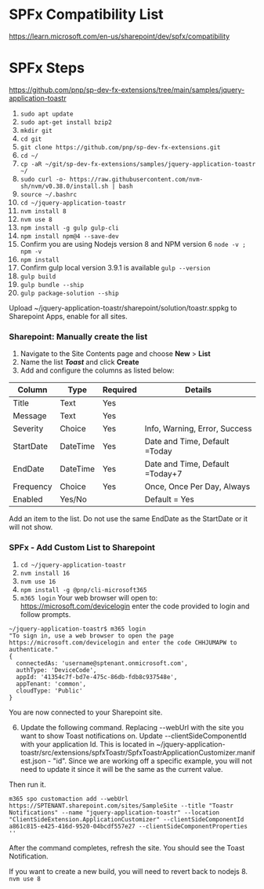 # SPFx Compatibility List
https://learn.microsoft.com/en-us/sharepoint/dev/spfx/compatibility

# SPFx Steps
https://github.com/pnp/sp-dev-fx-extensions/tree/main/samples/jquery-application-toastr

1. `sudo apt update`
2.  `sudo apt-get install bzip2`
3. `mkdir git`
4. `cd git`
5. `git clone https://github.com/pnp/sp-dev-fx-extensions.git`
6. `cd ~/`
7. `cp -aR ~/git/sp-dev-fx-extensions/samples/jquery-application-toastr ~/`
8. `sudo curl -o- https://raw.githubusercontent.com/nvm-sh/nvm/v0.38.0/install.sh | bash`
9. `source ~/.bashrc`
10. `cd ~/jquery-application-toastr`
11. `nvm install 8`
12. `nvm use 8`
13. `npm install -g gulp gulp-cli`
14. `npm install npm@4 --save-dev` 
15. Confirm you are using Nodejs version 8 and NPM version 6 `node -v ; npm -v`
16. `npm install`
17. Confirm gulp local version 3.9.1 is available `gulp --version` 
18. `gulp build`
19. `gulp bundle --ship`
20. `gulp package-solution --ship`

Upload ~/jquery-application-toastr/sharepoint/solution/toastr.sppkg to Sharepoint Apps, enable for all sites.
### Sharepoint: Manually create the list

1. Navigate to the Site Contents page and choose **New** > **List**
2. Name the list _**Toast**_ and click **Create**
3. Add and configure the columns as listed below:

Column | Type | Required | Details
--- | --- | --- | ---
Title | Text | Yes |
Message | Text | Yes |
Severity | Choice | Yes | Info, Warning, Error, Success
StartDate | DateTime | Yes | Date and Time, Default =Today
EndDate | DateTime | Yes | Date and Time, Default =Today+7
Frequency | Choice | Yes | Once, Once Per Day, Always
Enabled | Yes/No | | Default = Yes

Add an item to the list. Do not use the same EndDate as the StartDate or it will not show.

### SPFx - Add Custom List to Sharepoint

1. `cd ~/jquery-application-toastr`
2. `nvm install 16`
3. `nvm use 16`
4. `npm install -g @pnp/cli-microsoft365`
5. `m365 login`
Your web browser will open to: https://microsoft.com/devicelogin enter the code provided to login and follow prompts. 
```
~/jquery-application-toastr$ m365 login
"To sign in, use a web browser to open the page https://microsoft.com/devicelogin and enter the code CHHJUMAPW to authenticate."
{
  connectedAs: 'username@sptenant.onmicrosoft.com',
  authType: 'DeviceCode',
  appId: '41354c7f-bd7e-475c-86db-fdb8c937548e',
  appTenant: 'common',
  cloudType: 'Public'
}
```
You are now connected to your Sharepoint site.

6. Update the following command. Replacing --webUrl with the site you want to show Toast notifications on.
Update --clientSideComponentId with your application Id. This is located in
~/jquery-application-toastr/src/extensions/spfxToastr/SpfxToastrApplicationCustomizer.manifest.json - "id". Since we are working off a specific example, you will not need to update it since it will be the same as the current value.

Then run it.

```
m365 spo customaction add --webUrl https://SPTENANT.sharepoint.com/sites/SampleSite --title "Toastr Notifications" --name "jquery-application-toastr" --location "ClientSideExtension.ApplicationCustomizer" --clientSideComponentId a861c815-e425-416d-9520-04bcdf557e27 --clientSideComponentProperties ''
```

After the command completes, refresh the site. You should see the Toast Notification. 

If you want to create a new build, you will need to revert back to nodejs 8.
```nvm use 8```
